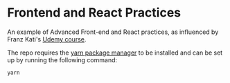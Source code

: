 # Frontend and React Practices

An example of Advanced Front-end and React practices, as influenced by Franz Kati's [Udemy course](https://www.udemy.com/course/react-for-senior-engineers).

The repo requires the [yarn package manager](https://classic.yarnpkg.com/lang/en/docs/install/#mac-stable) to be installed and can be set up by running the following command:

```
yarn
```